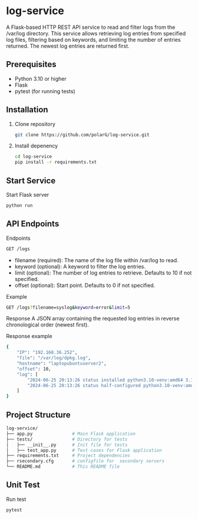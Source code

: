 # log-service
A Flask-based HTTP REST API service to read and filter logs from the /var/log directory. This service allows retrieving log entries from specified log files, filtering based on keywords, and limiting the number of entries returned. The newest log entries are returned first.

## Prerequisites
 - Python 3.10 or higher
 - Flask
 - pytest (for running tests)

## Installation
1. Clone repository
    ```sh
    git clone https://github.com/polarG/log-service.git
    ```
2. Install depenency
    ```sh
    cd log-service
    pip install -r requirements.txt
    ```

## Start Service
Start Flask server
```sh
python run
```
    
## API Endpoints
Endpoints
```sh
GET /logs
```
 - filename (required): The name of the log file within /var/log to read.
 - keyword (optional): A keyword to filter the log entries.
 - limit (optional): The number of log entries to retrieve. Defaults to 10 if not specified.
 - offset (optional): Start point. Defaults to 0 if not specified.
 
Example
```sh
GET /logs?filename=syslog&keyword=error&limit=5
```
Response
A JSON array containing the requested log entries in reverse chronological order (newest first).

Response example
```sh
{
    "IP": "192.168.36.252",
    "file": "/var/log/dpkg.log",
    "hostname": "laptopubuntuserver2",
    "offset": 10,
    "log": [
        "2024-06-25 20:13:26 status installed python3.10-venv:amd64 3.10.12-1~22.04.3",
        "2024-06-25 20:13:26 status half-configured python3.10-venv:amd64 3.10.12-1~22.04.3",
    ]
}
```

## Project Structure
```sh
log-service/
├── app.py               # Main Flask application
├── tests/               # Directory for tests
│   ├── __init__.py      # Init file for tests
│   ├── test_app.py      # Test cases for Flask application
├── requirements.txt     # Project dependencies
├── rsecondary.cfg       # configfile for  secondary servers 
└── README.md            # This README file
```

## Unit Test
Run test
```sh
pytest
```